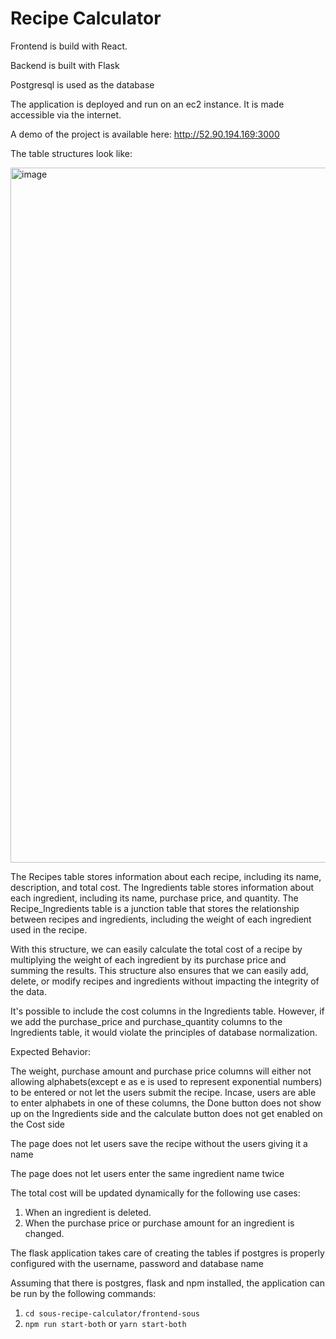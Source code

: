 # Recipe Calculator

Frontend is build with React.

Backend is built with Flask

Postgresql is used as the database

The application is deployed and run on an ec2 instance. It is made accessible via the internet.

A demo of the project is available here: http://52.90.194.169:3000

The table structures look like:

<img width="1112" alt="image" src="https://user-images.githubusercontent.com/54939056/230743347-8e96b5fd-05bb-4c76-bc06-ded244df5474.png">

The Recipes table stores information about each recipe, including its name, description, and total cost. The Ingredients table stores information about each ingredient, including its name, purchase price, and quantity. The Recipe_Ingredients table is a junction table that stores the relationship between recipes and ingredients, including the weight of each ingredient used in the recipe.

With this structure, we can easily calculate the total cost of a recipe by multiplying the weight of each ingredient by its purchase price and summing the results. This structure also ensures that we can easily add, delete, or modify recipes and ingredients without impacting the integrity of the data.

It's possible to include the cost columns in the Ingredients table. However, if we add the purchase_price and purchase_quantity columns to the Ingredients table, it would violate the principles of database normalization.


Expected Behavior:

The weight, purchase amount and purchase price columns will either not allowing alphabets(except e as e is used to represent exponential numbers) to be entered or not let the users submit the recipe. Incase, users are able to enter alphabets in one of these columns, the Done button does not show up on the Ingredients side and the calculate button does not get enabled on the Cost side

The page does not let users save the recipe without the users giving it a name

The page does not let users enter the same ingredient name twice

The total cost will be updated dynamically for the following use cases:
1. When an ingredient is deleted.
2. When the purchase price or purchase amount for an ingredient is changed.


The flask application takes care of creating the tables if postgres is properly configured with the username, password and database name

Assuming that there is postgres, flask and npm installed, the application can be run by the following commands:
1. `cd sous-recipe-calculator/frontend-sous`
2. `npm run start-both` or `yarn start-both`
